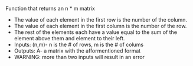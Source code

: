 Function that returns an n * m matrix
- The value of each element in the first row is the number of the column.
- The value of each element in the first column is the number of the row.
- The rest of the elements each have a value equal to the sum of the element above them and element to their left.
- Inputs: (n,m)- n is the # of rows, m is the # of colums
- Outputs: A- a matrix with the afformentioned format
- WARNING: more than two inputs will result in an error
